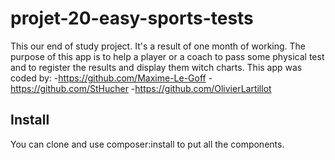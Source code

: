 # projet-20-easy-sports-tests
This our end of study project. It's a result of one month of working.
The purpose of this app is to help a player or a coach to pass some physical test and to register the results and display them witch charts.
This app was coded by:
  -https://github.com/Maxime-Le-Goff
  -https://github.com/StHucher
  -https://github.com/OlivierLartillot


## Install
You can clone and use composer:install to put all the components.

